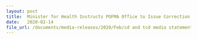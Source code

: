 ```yaml
---
layout: post
title:  Minister for Health Instructs POFMA Office to Issue Correction Direction and Targeted Correction Direction
date:   2020-02-14
file_url: /documents/media-releases/2020/Feb/cd and tcd media statement 14 feb.pdf
---
```

